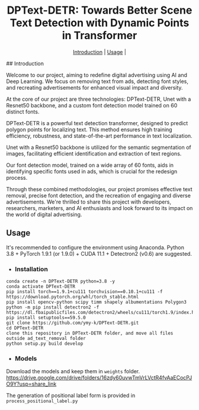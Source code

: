 <h1 align="center"> DPText-DETR: Towards Better Scene Text Detection with Dynamic Points in Transformer </h1> 
<p align="center">
  <a href="#Introduction">Introduction</a> |
  <a href="#Usage">Usage</a> |
</p >
## Introduction

Welcome to our project, aiming to redefine digital advertising using AI and Deep Learning. We focus on removing text from ads, detecting font styles, and recreating advertisements for enhanced visual impact and diversity.

At the core of our project are three technologies: DPText-DETR, Unet with a Resnet50 backbone, and a custom font detection model trained on 60 distinct fonts.

DPText-DETR is a powerful text detection transformer, designed to predict polygon points for localizing text. This method ensures high training efficiency, robustness, and state-of-the-art performance in text localization.

Unet with a Resnet50 backbone is utilized for the semantic segmentation of images, facilitating efficient identification and extraction of text regions.

Our font detection model, trained on a wide array of 60 fonts, aids in identifying specific fonts used in ads, which is crucial for the redesign process.

Through these combined methodologies, our project promises effective text removal, precise font detection, and the recreation of engaging and diverse advertisements. We're thrilled to share this project with developers, researchers, marketers, and AI enthusiasts and look forward to its impact on the world of digital advertising.

## Usage

It's recommended to configure the environment using Anaconda. Python 3.8 + PyTorch 1.9.1 (or 1.9.0) + CUDA 11.1 + Detectron2 (v0.6) are suggested.

- ### Installation
```
conda create -n DPText-DETR python=3.8 -y
conda activate DPText-DETR
pip install torch==1.9.1+cu111 torchvision==0.10.1+cu111 -f https://download.pytorch.org/whl/torch_stable.html
pip install opencv-python scipy timm shapely albumentations Polygon3
python -m pip install detectron2 -f https://dl.fbaipublicfiles.com/detectron2/wheels/cu111/torch1.9/index.html
pip install setuptools==59.5.0
git clone https://github.com/ymy-k/DPText-DETR.git
cd DPText-DETR
clone this repository in DPText-DETR folder, and move all files outside ad_text_removal folder
python setup.py build develop
```

- ### Models
Download the models and keep them in `weights` folder.
https://drive.google.com/drive/folders/16zdy60uvwTmVrLVctR4fvAaECocPJO9Y?usp=share_link

The generation of positional label form is provided in `process_positional_label.py`

